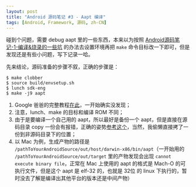```yaml
---
layout: post
title: "Android 源码笔记 #3 - Aapt 编译"
tags: [Android, Framework, 源码, zh-CN]
---
```


碰到个问题，需要 debug aapt 里的一些东西，本来以为按照 [Android源码笔记-1-编译&烧录的一些坑](http://2bab.me/2017/03/10/android-source-development-notes-1) 的办法去设置环境再把 `make` 命令目标改一下即可，但是发现还是有些小问题，写下记录一哈。

先来结论，源码准备的步骤不叙，正确的步骤是：

``` shell
$ make clobber
$ source build/envsetup.sh
$ lunch sdk-eng 
$ make -j9 aapt            
```

<!--more-->

1. Google 爸爸的完整教程[在此](https://android.googlesource.com/platform/sdk/+/master/docs/howto_build_SDK.txt)，一开始确实没发现；
2. 注意，lunch、make 的目标和编译 ROM 不同；
3. 由于是要编译一个自己用的 aapt，所以最好是备份一个 aapt，但是直接在源码目录 copy 一份会有报错，正确的姿势[参考这个](http://blog.csdn.net/sbsujjbcy/article/details/51418336)，当然，我偷懒直接拷了一份到非源码目录下的位置；
4. 以 Mac 为例，生成产物的路径是 `/pathToYourAndroidSource/out/host/darwin-x86/bin/aapt`（一开始用的 `/pathToYourAndroidSource/out/target` 里的产物发现会出现 `cannot execute binary file`，正常在 Mac 上使用的 aapt 的格式是 Mach-O 的可执行文件，但是这个 aapt 是 elf-32 的，也就是 32位 的 linux 下执行的，暂时没去了解是编译出其他平台的版本还是中间产物）




